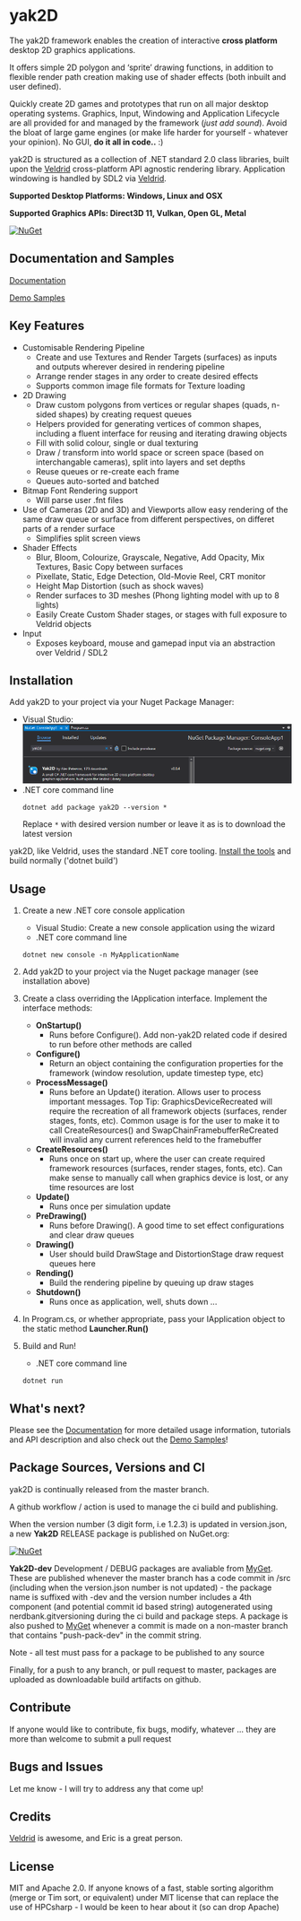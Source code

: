 # yak2D

The yak2D framework enables the creation of interactive **cross platform** desktop 2D graphics applications.

It offers simple 2D polygon and ‘sprite’ drawing functions, in addition to flexible render path creation making use of shader effects (both inbuilt and user defined).

Quickly create 2D games and prototypes that run on all major desktop operating systems. Graphics, Input, Windowing and Application Lifecycle are all provided for and managed by the framework (*just add sound*). Avoid the bloat of large game engines (or make life harder for yourself - whatever your opinion). No GUI, **do it all in code..** :)

yak2D is structured as a collection of .NET standard 2.0 class libraries, built upon the [Veldrid](https://github.com/mellinoe/veldrid) cross-platform API agnostic rendering library. Application windowing is handled by SDL2 via [Veldrid](https://github.com/mellinoe/veldrid).

**Supported Desktop Platforms: Windows, Linux and OSX**

**Supported Graphics APIs: Direct3D 11, Vulkan, Open GL, Metal**

[![NuGet](https://img.shields.io/nuget/v/yak2d.svg)](https://www.nuget.org/packages/Yak2D/)

## Documentation and Samples

[Documentation](https://alzpatz.github.io/yak2d-docs/) 

[Demo Samples](https://github.com/AlzPatz/yak2d-samples)

## Key Features
* Customisable Rendering Pipeline
    * Create and use Textures and Render Targets (surfaces) as  inputs and outputs wherever desired in rendering pipeline
    * Arrange render stages in any order to create desired effects
    * Supports common image file formats for Texture loading
* 2D Drawing
    * Draw custom polygons from vertices or regular shapes (quads, n-sided shapes) by creating request queues
    * Helpers provided for generating vertices of common shapes, including a fluent interface for reusing and iterating drawing objects
    * Fill with solid colour, single or dual texturing
    * Draw / transform into world space or screen space (based on interchangable cameras), split into layers and set depths
    * Reuse queues or re-create each frame
    * Queues auto-sorted and batched 
* Bitmap Font Rendering support
    * Will parse user .fnt files
* Use of Cameras (2D and 3D) and Viewports allow easy rendering of the same draw queue or surface from different perspectives, on differet parts of a render surface
    * Simplifies split screen views
* Shader Effects
    * Blur, Bloom, Colourize, Grayscale, Negative, Add Opacity, Mix Textures, Basic Copy between surfaces
    * Pixellate, Static, Edge Detection, Old-Movie Reel, CRT monitor 
    * Height Map Distortion (such as shock waves)
    * Render surfaces to 3D meshes (Phong lighting model with up to 8 lights)
    * Easily Create Custom Shader stages, or stages with full exposure to Veldrid objects
* Input
    * Exposes keyboard, mouse and gamepad input via an abstraction over Veldrid / SDL2

## Installation 

Add yak2D to your project via your Nuget Package Manager:
* Visual Studio:
    ![Search via Visual Studio](.github/nuget_vs.png?raw=true)
* .NET core command line
    ```shell
    dotnet add package yak2D --version *
    ```
    Replace `*` with desired version number or leave it as is to download the latest version

yak2D, like Veldrid, uses the standard .NET core tooling. [Install the tools](https://www.microsoft.com/net/download/core) and build normally ('dotnet build')

## Usage 

1. Create a new .NET core console application
    * Visual Studio:
    Create a new console application using the wizard
    * .NET core command line 
    ```shell
    dotnet new console -n MyApplicationName
    ```
    
2. Add yak2D to your project via the Nuget package manager (see installation above)

3. Create a class overriding the IApplication interface. Implement the interface methods: 
    * **OnStartup()**
      - Runs before Configure(). Add non-yak2D related code if desired to run before other methods are called
    * **Configure()**
      - Return an object containing the configuration properties for the framework (window resolution, update timestep type, etc)
    * **ProcessMessage()**
      - Runs before an Update() iteration. Allows user to process important messages. Top Tip: GraphicsDeviceRecreated will require the recreation of all framework objects (surfaces, render stages, fonts, etc). Common usage is for the user to make it to call CreateResources() and SwapChainFramebufferReCreated will invalid any current references held to the framebuffer
    * **CreateResources()**
      - Runs once on start up, where the user can create required framework resources (surfaces, render stages, fonts, etc). Can make sense to manually call when graphics device is lost, or any time resources are lost
    * **Update()**
      - Runs once per simulation update
    * **PreDrawing()**
      - Runs before Drawing(). A good time to set effect configurations and clear draw queues  
    * **Drawing()**
      - User should build DrawStage and DistortionStage draw request queues here
    * **Rending()**
      - Build the rendering pipeline by queuing up draw stages
    * **Shutdown()**
      - Runs once as application, well, shuts down ...
    
4. In Program.cs, or whether appropriate, pass your IApplication object to the static method **Launcher.Run()**

5. Build and Run!
    * .NET core command line
    ```shell
    dotnet run
    ```

## What's next?

Please see the [Documentation](https://alzpatz.github.io/yak2d-docs/) for more detailed usage information, tutorials and API description and also check out the [Demo Samples](https://github.com/AlzPatz/yak2d-samples)!

## Package Sources, Versions and CI

yak2D is continually released from the master branch.

A github workflow / action is used to manage the ci build and publishing.

When the version number (3 digit form, i.e 1.2.3) is updated in version.json, a new **Yak2D** RELEASE package is published on NuGet.org:

[![NuGet](https://img.shields.io/nuget/v/yak2d.svg)](https://www.nuget.org/packages/Yak2D/)

**Yak2D-dev** Development / DEBUG packages are avaliable from [MyGet](https://www.myget.org/feed/Packages/yak2d-dev). These are published whenever the master branch has a code commit in /src (including when the version.json number is not updated) - the package name is suffixed with -dev and the version number includes a 4th component (and potential commit id based string) autogenerated using nerdbank.gitversioning during the ci build and package steps. A package is also pushed to [MyGet](https://www.myget.org/feed/Packages/yak2d-dev) whenever a commit is made on a non-master branch that contains "push-pack-dev" in the commit string. 

Note - all test must pass for a package to be published to any source

Finally, for a push to any branch, or pull request to master, packages are uploaded as downloadable build artifacts on github.

## Contribute

If anyone would like to contribute, fix bugs, modify, whatever ... they are more than welcome to submit a pull request

## Bugs and Issues

Let me know - I will try to address any that come up!

## Credits

[Veldrid](https://github.com/mellinoe/veldrid) is awesome, and Eric is a great person.

## License

MIT and Apache 2.0. If anyone knows of a fast, stable sorting algorithm (merge or Tim sort, or equivalent) under MIT license that can replace the use of HPCsharp - I would be keen to hear about it (so can drop Apache)
